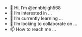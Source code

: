 - 👋 Hi, I’m @ennbhjigh568
- 👀 I’m interested in ...
- 🌱 I’m currently learning ...
- 💞️ I’m looking to collaborate on ...
- 📫 How to reach me ...

<!---
ennbhjigh568/ennbhjigh568 is a ✨ special ✨ repository because its `README.md` (this file) appears on your GitHub profile.
You can click the Preview link to take a look at your changes.
--->


